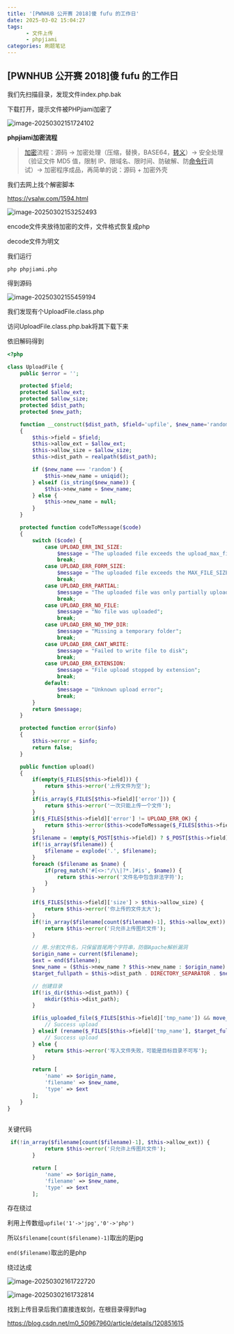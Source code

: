 ```yaml
---
title: '[PWNHUB 公开赛 2018]傻 fufu 的工作日'
date: 2025-03-02 15:04:27
tags: 
      - 文件上传
      - phpjiami
categories: 刷题笔记
---
```


## [PWNHUB 公开赛 2018]傻 fufu 的工作日

我们先扫描目录，发现文件index.php.bak

下载打开，提示文件被PHPjiami加密了

![image-20250302151724102](https://insey.oss-cn-shenzhen.aliyuncs.com/kin/202503021517232.png)

**phpjiami加密流程**

> [加密](https://so.csdn.net/so/search?q=加密&spm=1001.2101.3001.7020)流程：源码 -> 加密处理（压缩，替换，BASE64，[转义](https://so.csdn.net/so/search?q=转义&spm=1001.2101.3001.7020)）-> 安全处理（验证文件 MD5 值，限制
> IP、限域名、限时间、防破解、防[命令行](https://so.csdn.net/so/search?q=命令行&spm=1001.2101.3001.7020)调试）-> 加密程序成品，再简单的说：源码 + 加密外壳

我们去网上找个解密脚本

https://vsalw.com/1594.html

![image-20250302153252493](https://insey.oss-cn-shenzhen.aliyuncs.com/kin/202503021532666.png)

encode文件夹放待加密的文件，文件格式恢复成php

decode文件为明文

我们运行

```
php phpjiami.php
```

得到源码

![image-20250302155459194](https://insey.oss-cn-shenzhen.aliyuncs.com/kin/202503021554279.png)

我们发现有个UploadFile.class.php

访问UploadFile.class.php.bak将其下载下来

依旧解码得到

```php
<?php

class UploadFile {
    public $error = '';

    protected $field;
    protected $allow_ext;
    protected $allow_size;
    protected $dist_path;
    protected $new_path;

    function __construct($dist_path, $field='upfile', $new_name='random', $allow_ext=['gif', 'jpg', 'jpeg', 'png'], $allow_size=102400)
    {
        $this->field = $field;
        $this->allow_ext = $allow_ext;
        $this->allow_size = $allow_size;
        $this->dist_path = realpath($dist_path);

        if ($new_name === 'random') {
            $this->new_name = uniqid();
        } elseif (is_string($new_name)) {
            $this->new_name = $new_name;
        } else {
            $this->new_name = null;
        }
    }

    protected function codeToMessage($code) 
    { 
        switch ($code) {
            case UPLOAD_ERR_INI_SIZE: 
                $message = "The uploaded file exceeds the upload_max_filesize directive in php.ini"; 
                break; 
            case UPLOAD_ERR_FORM_SIZE: 
                $message = "The uploaded file exceeds the MAX_FILE_SIZE directive that was specified in the HTML form";
                break; 
            case UPLOAD_ERR_PARTIAL: 
                $message = "The uploaded file was only partially uploaded"; 
                break; 
            case UPLOAD_ERR_NO_FILE: 
                $message = "No file was uploaded"; 
                break; 
            case UPLOAD_ERR_NO_TMP_DIR: 
                $message = "Missing a temporary folder"; 
                break; 
            case UPLOAD_ERR_CANT_WRITE: 
                $message = "Failed to write file to disk"; 
                break; 
            case UPLOAD_ERR_EXTENSION: 
                $message = "File upload stopped by extension"; 
                break; 
            default: 
                $message = "Unknown upload error"; 
                break; 
        } 
        return $message; 
    } 

    protected function error($info)
    {
        $this->error = $info;
        return false;
    }

    public function upload()
    {
        if(empty($_FILES[$this->field])) {
            return $this->error('上传文件为空');
        }
        if(is_array($_FILES[$this->field]['error'])) {
            return $this->error('一次只能上传一个文件');
        }
        if($_FILES[$this->field]['error'] != UPLOAD_ERR_OK) {
            return $this->error($this->codeToMessage($_FILES[$this->field]['error']));
        }
        $filename = !empty($_POST[$this->field]) ? $_POST[$this->field] : $_FILES[$this->field]['name'];
        if(!is_array($filename)) {
            $filename = explode('.', $filename);
        }
        foreach ($filename as $name) {
            if(preg_match('#[<>:"/\\|?*.]#is', $name)) {
                return $this->error('文件名中包含非法字符');
            }
        }

        if($_FILES[$this->field]['size'] > $this->allow_size) {
            return $this->error('你上传的文件太大');
        }
        if(!in_array($filename[count($filename)-1], $this->allow_ext)) {
            return $this->error('只允许上传图片文件');
        }

        // 用.分割文件名，只保留首尾两个字符串，防御Apache解析漏洞
        $origin_name = current($filename);
        $ext = end($filename);
        $new_name = ($this->new_name ? $this->new_name : $origin_name) . '.' . $ext;
        $target_fullpath = $this->dist_path . DIRECTORY_SEPARATOR . $new_name;

        // 创建目录
        if(!is_dir($this->dist_path)) {
            mkdir($this->dist_path);
        }

        if(is_uploaded_file($_FILES[$this->field]['tmp_name']) && move_uploaded_file($_FILES[$this->field]['tmp_name'], $target_fullpath)) {
            // Success upload
        } elseif (rename($_FILES[$this->field]['tmp_name'], $target_fullpath)) {
            // Success upload
        } else {
            return $this->error('写入文件失败，可能是目标目录不可写');
        }

        return [
            'name' => $origin_name,
            'filename' => $new_name,
            'type' => $ext
        ];
    }
}
 
```

关键代码

```php
 if(!in_array($filename[count($filename)-1], $this->allow_ext)) {
            return $this->error('只允许上传图片文件');
        }

        return [
            'name' => $origin_name,
            'filename' => $new_name,
            'type' => $ext
        ];
```

存在绕过

利用上传数组`upfile('1'->'jpg','0'->'php')`

所以`$filename[count($filename)-1]`取出的是jpg

`end($filename)`取出的是php

绕过达成

![image-20250302161722720](https://insey.oss-cn-shenzhen.aliyuncs.com/kin/202503021617907.png)

![image-20250302161732814](https://insey.oss-cn-shenzhen.aliyuncs.com/kin/202503021617913.png)

找到上传目录后我们直接连蚁剑，在根目录得到flag

https://blog.csdn.net/m0_50967960/article/details/120851615
